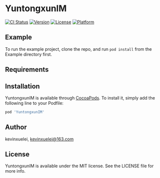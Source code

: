 # YuntongxunIM

[![CI Status](https://img.shields.io/travis/kevinxuelei/YuntongxunIM.svg?style=flat)](https://travis-ci.org/kevinxuelei/YuntongxunIM)
[![Version](https://img.shields.io/cocoapods/v/YuntongxunIM.svg?style=flat)](https://cocoapods.org/pods/YuntongxunIM)
[![License](https://img.shields.io/cocoapods/l/YuntongxunIM.svg?style=flat)](https://cocoapods.org/pods/YuntongxunIM)
[![Platform](https://img.shields.io/cocoapods/p/YuntongxunIM.svg?style=flat)](https://cocoapods.org/pods/YuntongxunIM)

## Example

To run the example project, clone the repo, and run `pod install` from the Example directory first.

## Requirements

## Installation

YuntongxunIM is available through [CocoaPods](https://cocoapods.org). To install
it, simply add the following line to your Podfile:

```ruby
pod 'YuntongxunIM'
```

## Author

kevinxuelei, kevinxuelei@163.com

## License

YuntongxunIM is available under the MIT license. See the LICENSE file for more info.
